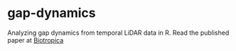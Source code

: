 # gap-dynamics

Analyzing gap dynamics from temporal LiDAR data in R. Read the published paper at [Biotropica](https://onlinelibrary.wiley.com/doi/10.1111/btp.13226)
